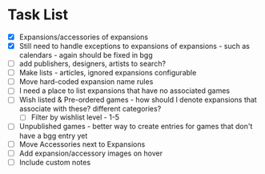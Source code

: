 
# Task List

- [X] Expansions/accessories of expansions
- [X] Still need to handle exceptions to expansions of expansions - such as calendars - again should be fixed in bgg
- [ ] add publishers, designers, artists to search?
- [ ] Make lists - articles, ignored expansions configurable
- [ ] Move hard-coded expansion name rules
- [ ] I need a place to list expansions that have no associated games
- [ ] Wish listed & Pre-ordered games - how should I denote expansions that associate with these? different categories?
  - [ ] Filter by wishlist level - 1-5
- [ ] Unpublished games - better way to create entries for games that don't have a bgg entry yet
- [ ] Move Accessories next to Expansions
- [ ] Add expansion/accessory images on hover
- [ ] Include custom notes